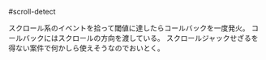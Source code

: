 #scroll-detect

スクロール系のイベントを拾って閾値に達したらコールバックを一度発火。
コールバックにはスクロールの方向を渡している。
スクロールジャックせざるを得ない案件で何かしら使えそうなのでおいとく。